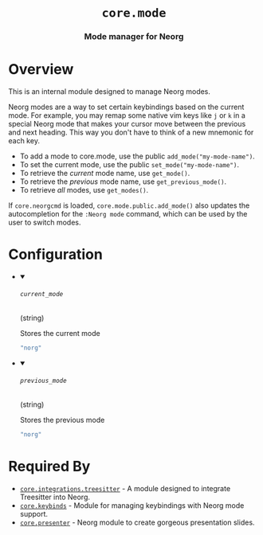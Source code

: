 <div align="center">

# `core.mode`

### Mode manager for Neorg





</div>

# Overview

This is an internal module designed to manage Neorg modes.

Neorg modes are a way to set certain keybindings based on the current mode.
For example, you may remap some native vim keys like `j` or `k` in a special
Neorg mode that makes your cursor move between the previous and next heading.
This way you don't have to think of a new mnemonic for each key.

- To add a mode to core.mode, use the public `add_mode("my-mode-name")`.
- To set the current mode, use the public `set_mode("my-mode-name")`.
- To retrieve the *current* mode name, use `get_mode()`.
- To retrieve the *previous* mode name, use `get_previous_mode()`.
- To retrieve *all* modes, use `get_modes()`.

If `core.neorgcmd` is loaded, `core.mode.public.add_mode()` also updates the autocompletion for the `:Neorg mode` command,
which can be used by the user to switch modes.

# Configuration

* <details open>
  
  <summary><h6><code>current_mode</h6></code> (string)</summary>
  
  <div>
  
  Stores the current mode
  
  </div>
  
  ```lua
  "norg"
  ```
  
  </details>

* <details open>
  
  <summary><h6><code>previous_mode</h6></code> (string)</summary>
  
  <div>
  
  Stores the previous mode
  
  </div>
  
  ```lua
  "norg"
  ```
  
  </details>



# Required By

- [`core.integrations.treesitter`](https://github.com/nvim-neorg/neorg/wiki/Treesitter-Integration) - A module designed to integrate Treesitter into Neorg.
- [`core.keybinds`](https://github.com/nvim-neorg/neorg/wiki/User-Keybinds) - Module for managing keybindings with Neorg mode support.
- [`core.presenter`](https://github.com/nvim-neorg/neorg/wiki/Core-Presenter) - Neorg module to create gorgeous presentation slides.
